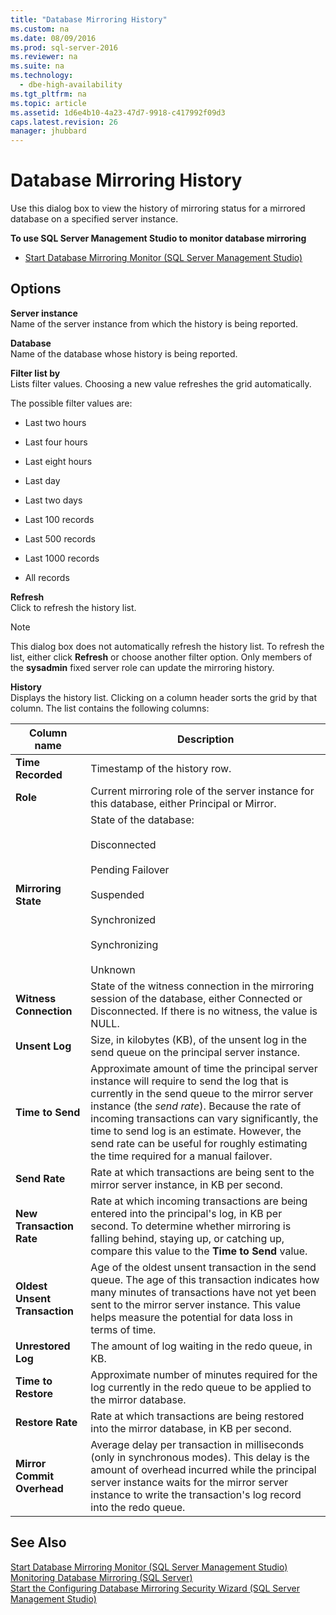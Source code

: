 ```yaml
---
title: "Database Mirroring History"
ms.custom: na
ms.date: 08/09/2016
ms.prod: sql-server-2016
ms.reviewer: na
ms.suite: na
ms.technology: 
  - dbe-high-availability
ms.tgt_pltfrm: na
ms.topic: article
ms.assetid: 1d6e4b10-4a23-47d7-9918-c417992f09d3
caps.latest.revision: 26
manager: jhubbard
---
```

# Database Mirroring History
Use this dialog box to view the history of mirroring status for a mirrored database on a specified server instance.  
  
 **To use SQL Server Management Studio to monitor database mirroring**  
  
-   [Start Database Mirroring Monitor (SQL Server Management Studio)](../../Topics/TopicNameNotContainA/Start-Database-Mirroring-Monitor--SQL-Server-Management-Studio-.md)  
  
## Options  
 **Server instance**  
 Name of the server instance from which the history is being reported.  
  
 **Database**  
 Name of the database whose history is being reported.  
  
 **Filter list by**  
 Lists filter values. Choosing a new value refreshes the grid automatically.  
  
 The possible filter values are:  
  
-   Last two hours  
  
-   Last four hours  
  
-   Last eight hours  
  
-   Last day  
  
-   Last two days  
  
-   Last 100 records  
  
-   Last 500 records  
  
-   Last 1000 records  
  
-   All records  
  
 **Refresh**  
 Click to refresh the history list.  
  
> [!NOTE]  
>  This dialog box does not automatically refresh the history list. To refresh the list, either click **Refresh** or choose another filter option. Only members of the **sysadmin** fixed server role can update the mirroring history.  
  
 **History**  
 Displays the history list. Clicking on a column header sorts the grid by that column. The list contains the following columns:  
  
|Column name|Description|  
|-----------------|-----------------|  
|**Time Recorded**|Timestamp of the history row.|  
|**Role**|Current mirroring role of the server instance for this database, either Principal or Mirror.|  
|**Mirroring State**|State of the database:<br /><br /> Disconnected<br /><br /> Pending Failover<br /><br /> Suspended<br /><br /> Synchronized<br /><br /> Synchronizing<br /><br /> Unknown|  
|**Witness Connection**|State of the witness connection in the mirroring session of the database, either Connected or Disconnected. If there is no witness, the value is NULL.|  
|**Unsent Log**|Size, in kilobytes (KB), of the unsent log in the send queue on the principal server instance.|  
|**Time to Send**|Approximate amount of time the principal server instance will require to send the log that is currently in the send queue to the mirror server instance (the *send rate*). Because the rate of incoming transactions can vary significantly, the time to send log is an estimate. However, the send rate can be useful for roughly estimating the time required for a manual failover.|  
|**Send Rate**|Rate at which transactions are being sent to the mirror server instance, in KB per second.|  
|**New Transaction Rate**|Rate at which incoming transactions are being entered into the principal's log, in KB per second. To determine whether mirroring is falling behind, staying up, or catching up, compare this value to the **Time to Send** value.|  
|**Oldest Unsent Transaction**|Age of the oldest unsent transaction in the send queue. The age of this transaction indicates how many minutes of transactions have not yet been sent to the mirror server instance. This value helps measure the potential for data loss in terms of time.|  
|**Unrestored Log**|The amount of log waiting in the redo queue, in KB.|  
|**Time to Restore**|Approximate number of minutes required for the log currently in the redo queue to be applied to the mirror database.|  
|**Restore Rate**|Rate at which transactions are being restored into the mirror database, in KB per second.|  
|**Mirror Commit Overhead**|Average delay per transaction in milliseconds (only in synchronous modes). This delay is the amount of overhead incurred while the principal server instance waits for the mirror server instance to write the transaction's log record into the redo queue.|  
  
## See Also  
 [Start Database Mirroring Monitor (SQL Server Management Studio)](../../Topics/TopicNameNotContainA/Start-Database-Mirroring-Monitor--SQL-Server-Management-Studio-.md)   
 [Monitoring Database Mirroring (SQL Server)](../../Topics/TopicNameNotContainA/Monitoring-Database-Mirroring--SQL-Server-.md)   
 [Start the Configuring Database Mirroring Security Wizard (SQL Server Management Studio)](../../Topics/TopicNameNotContainA/Start-the-Configuring-Database-Mirroring-Security-Wizard--SQL-Server-Management-Studio-.md)